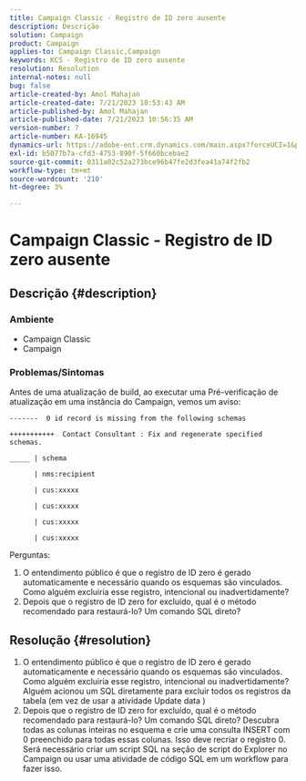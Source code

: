 ```yaml
---
title: Campaign Classic - Registro de ID zero ausente
description: Descrição
solution: Campaign
product: Campaign
applies-to: Campaign Classic,Campaign
keywords: KCS - Registro de ID zero ausente
resolution: Resolution
internal-notes: null
bug: false
article-created-by: Amol Mahajan
article-created-date: 7/21/2023 10:53:43 AM
article-published-by: Amol Mahajan
article-published-date: 7/21/2023 10:56:35 AM
version-number: 7
article-number: KA-16945
dynamics-url: https://adobe-ent.crm.dynamics.com/main.aspx?forceUCI=1&pagetype=entityrecord&etn=knowledgearticle&id=8593aad9-b427-ee11-9966-6045bd0067ea
exl-id: b5077b7a-cfd3-4753-890f-5f660bcebae2
source-git-commit: 0311a02c52a273bce96b47fe2d3fea41a74f2fb2
workflow-type: tm+mt
source-wordcount: '210'
ht-degree: 3%

---
```


# Campaign Classic - Registro de ID zero ausente

## Descrição {#description}


### <b>Ambiente</b>

- Campaign Classic
- Campaign




### <b>Problemas/Sintomas</b>

Antes de uma atualização de build, ao executar uma Pré-verificação de atualização em uma instância do Campaign, vemos um aviso:


```
-------  0 id record is missing from the following schemas

+++++++++++  Contact Consultant : Fix and regenerate specified schemas.

_____ | schema                   

      | nms:recipient            

      | cus:xxxxx     

      | cus:xxxxx         

      | cus:xxxxx        

      | cus:xxxxx
```


Perguntas:

1. O entendimento público é que o registro de ID zero é gerado automaticamente e necessário quando os esquemas são vinculados. Como alguém excluiria esse registro, intencional ou inadvertidamente?
2. Depois que o registro de ID zero for excluído, qual é o método recomendado para restaurá-lo? Um comando SQL direto?



## Resolução {#resolution}


1. O entendimento público é que o registro de ID zero é gerado automaticamente e necessário quando os esquemas são vinculados. Como alguém excluiria esse registro, intencional ou inadvertidamente? Alguém acionou um SQL diretamente para excluir todos os registros da tabela (em vez de usar a atividade Update data )
2. Depois que o registro de ID zero for excluído, qual é o método recomendado para restaurá-lo? Um comando SQL direto? Descubra todas as colunas inteiras no esquema e crie uma consulta INSERT com 0 preenchido para todas essas colunas. Isso deve recriar o registro 0. Será necessário criar um script SQL na seção de script do Explorer no Campaign ou usar uma atividade de código SQL em um workflow para fazer isso.
